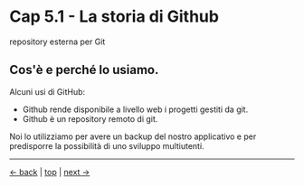# <a name="top"></a> Cap 5.1 - La storia di Github 

repository esterna per Git

## Cos'è e perché lo usiamo.

Alcuni usi di GitHub:

* Github rende disponibile a livello web i progetti gestiti da git.
* Github è un repository remoto di git.

Noi lo utilizziamo per avere un backup del nostro applicativo e per predisporre la possibilità di uno sviluppo multiutenti.



---

[<- back](https://github.com/flaviobordonidev/leanpubabrandnewcms/blob/master/01-base/04-heroku/03_00-heroku_finish.md)
 | [top](#top) |
[next ->](https://github.com/flaviobordonidev/leanpubabrandnewcms/blob/master/01-base/05-github/02_00-github_readme-it.md)
